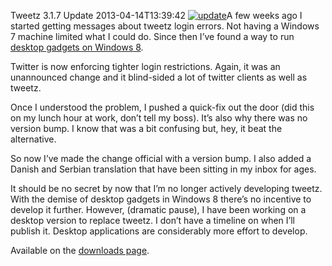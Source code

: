 Tweetz 3.1.7 Update
2013-04-14T13:39:42
[![update](http://mike-ward.net/content/images/blog/Windows-Live-Writer/Tweetz-3.1.7_7BBB/update_thumb.png)](http://mike-ward.net/content/images/blog/Windows-Live-Writer/Tweetz-3.1.7_7BBB/update_2.png)A few weeks ago I started getting messages about tweetz login errors. Not having a Windows 7 machine limited what I could do. Since then I’ve found a way to run [desktop gadgets on Windows 8](http://teamwindows8.com/2013/02/install-desktop-gadgets-and-sidebar-in-windows-8/).

Twitter is now enforcing tighter login restrictions. Again, it was an unannounced change and it blind-sided a lot of twitter clients as well as tweetz.

Once I understood the problem, I pushed a quick-fix out the door (did this on my lunch hour at work, don’t tell my boss). It’s also why there was no version bump. I know that was a bit confusing but, hey, it beat the alternative.

So now I’ve made the change official with a version bump. I also added a Danish and Serbian translation that have been sitting in my inbox for ages.

It should be no secret by now that I’m no longer actively developing tweetz. With the demise of desktop gadgets in Windows 8 there’s no incentive to develop it further. However, (dramatic pause), I have been working on a desktop version to replace tweetz. I don’t have a timeline on when I’ll publish it. Desktop applications are considerably more effort to develop.

Available on the [downloads page](http://mike-ward.net/downloads). 
